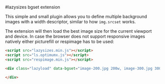 #lazysizes bgset extension

This simple and small plugin allows you to define multiple background images with a width descriptor, similar to how ``img.srcset`` works.

The extension will then load the best image size for the current viewport and device. In case the browser does not support responsive images natively either picturefill or respimage has to be used:

```html
<script src="lazysizes.min.js"></script>
<script src="ls.optimumx.js"></script>
<script src="respimage.min.js"></script>

<div class="lazyload" data-bgset="image-200.jpg 200w, image-300.jpg 300w, image-400.jpg 400w">

</div>

```
